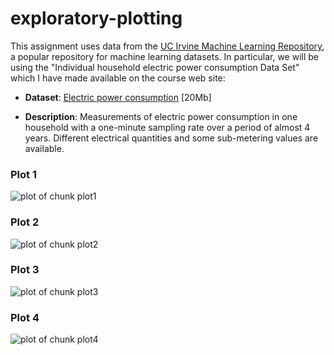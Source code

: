 # exploratory-plotting
This assignment uses data from
the <a href="http://archive.ics.uci.edu/ml/">UC Irvine Machine
Learning Repository</a>, a popular repository for machine learning
datasets. In particular, we will be using the "Individual household
electric power consumption Data Set" which I have made available on
the course web site:


* <b>Dataset</b>: <a href="https://d396qusza40orc.cloudfront.net/exdata%2Fdata%2Fhousehold_power_consumption.zip">Electric power consumption</a> [20Mb]

* <b>Description</b>: Measurements of electric power consumption in
one household with a one-minute sampling rate over a period of almost
4 years. Different electrical quantities and some sub-metering values
are available.

### Plot 1


![plot of chunk plot1](figure/plot1.png) 


### Plot 2

![plot of chunk plot2](figure/plot2.png) 


### Plot 3

![plot of chunk plot3](figure/plot3.png) 


### Plot 4

![plot of chunk plot4](figure/plot4.png) 
